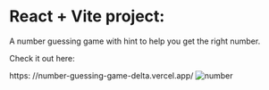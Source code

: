 # React + Vite project:

A number guessing game with hint to help you get the right number.

Check it out here: 

https:  //number-guessing-game-delta.vercel.app/
![number](https://github.com/kylead10/number-guessing-game/assets/101107354/afeb5749-5ca8-4717-8efa-39c1781adaef)
